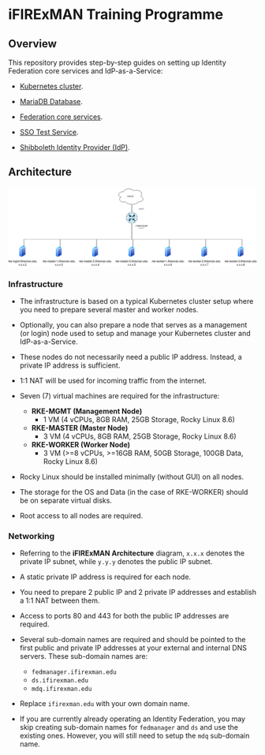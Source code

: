 # iFIRExMAN Training Programme

## Overview

This repository provides step-by-step guides on setting up Identity Federation core services and IdP-as-a-Service:

- [Kubernetes cluster](guides/rke.md).

- [MariaDB Database](guides/mariadb.md).

- [Federation core services](guides/federationcore.md).

- [SSO Test Service](guides/ssotest.md).

- [Shibboleth Identity Provider (IdP)](guides/idp.md).

## Architecture

![iFIRExMAN Architecture](attachments/ifirexman-arch.png)

### Infrastructure

- The infrastructure is based on a typical Kubernetes cluster setup where you need to prepare several master and worker nodes.

- Optionally, you can also prepare a node that serves as a management (or login) node used to setup and manage your Kubernetes cluster and IdP-as-a-Service.

- These nodes do not necessarily need a public IP address. Instead, a private IP address is sufficient.

- 1:1 NAT will be used for incoming traffic from the internet.

- Seven (7) virtual machines are required for the infrastructure:

  - **RKE-MGMT (Management Node)**
    - 1 VM (4 vCPUs, 8GB RAM, 25GB Storage, Rocky Linux 8.6)
  - **RKE-MASTER (Master Node)**
    - 3 VM (4 vCPUs, 8GB RAM, 25GB Storage, Rocky Linux 8.6)
  - **RKE-WORKER (Worker Node)**
    - 3 VM (>=8 vCPUs, >=16GB RAM, 50GB Storage, 100GB Data, Rocky Linux 8.6)

- Rocky Linux should be installed minimally (without GUI) on all nodes.

- The storage for the OS and Data (in the case of RKE-WORKER) should be on separate virtual disks.

- Root access to all nodes are required.

### Networking

- Referring to the **iFIRExMAN Architecture** diagram, `x.x.x` denotes the private IP subnet, while `y.y.y` denotes the public IP subnet.

- A static private IP address is required for each node.

- You need to prepare 2 public IP and 2 private IP addresses and establish a 1:1 NAT between them.

- Access to ports 80 and 443 for both the public IP addresses are required.

- Several sub-domain names are required and should be pointed to the first public and private IP addresses at your external and internal DNS servers. These sub-domain names are:

  - `fedmanager.ifirexman.edu`
  - `ds.ifirexman.edu`
  - `mdq.ifirexman.edu`

- Replace `ifirexman.edu` with your own domain name.

- If you are currently already operating an Identity Federation, you may skip creating sub-domain names for `fedmanager` and `ds` and use the existing ones. However, you will still need to setup the `mdq` sub-domain name.
